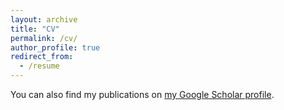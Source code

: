 ```yaml
---
layout: archive
title: "CV"
permalink: /cv/
author_profile: true
redirect_from:
  - /resume
---
```


You can also find my publications on [my Google Scholar profile]({{site.author.googlescholar}}).
